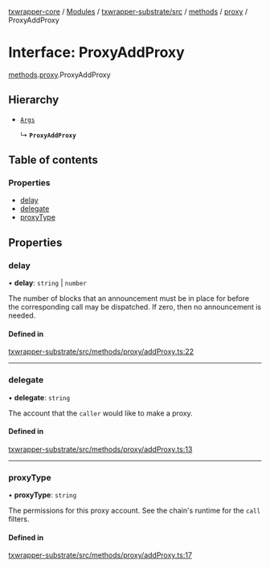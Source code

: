 [txwrapper-core](../README.md) / [Modules](../modules.md) / [txwrapper-substrate/src](../modules/txwrapper_substrate_src.md) / [methods](../modules/txwrapper_substrate_src.methods.md) / [proxy](../modules/txwrapper_substrate_src.methods.proxy.md) / ProxyAddProxy

# Interface: ProxyAddProxy

[methods](../modules/txwrapper_substrate_src.methods.md).[proxy](../modules/txwrapper_substrate_src.methods.proxy.md).ProxyAddProxy

## Hierarchy

- [`Args`](../modules/txwrapper_core_src.md#args)

  ↳ **`ProxyAddProxy`**

## Table of contents

### Properties

- [delay](txwrapper_substrate_src.methods.proxy.ProxyAddProxy.md#delay)
- [delegate](txwrapper_substrate_src.methods.proxy.ProxyAddProxy.md#delegate)
- [proxyType](txwrapper_substrate_src.methods.proxy.ProxyAddProxy.md#proxytype)

## Properties

### delay

• **delay**: `string` \| `number`

The number of blocks that an announcement must be in place for before the corresponding call
may be dispatched. If zero, then no announcement is needed.

#### Defined in

[txwrapper-substrate/src/methods/proxy/addProxy.ts:22](https://github.com/paritytech/txwrapper-core/blob/6c32f05/packages/txwrapper-substrate/src/methods/proxy/addProxy.ts#L22)

___

### delegate

• **delegate**: `string`

The account that the `caller` would like to make a proxy.

#### Defined in

[txwrapper-substrate/src/methods/proxy/addProxy.ts:13](https://github.com/paritytech/txwrapper-core/blob/6c32f05/packages/txwrapper-substrate/src/methods/proxy/addProxy.ts#L13)

___

### proxyType

• **proxyType**: `string`

The permissions for this proxy account. See the chain's runtime for the `call` filters.

#### Defined in

[txwrapper-substrate/src/methods/proxy/addProxy.ts:17](https://github.com/paritytech/txwrapper-core/blob/6c32f05/packages/txwrapper-substrate/src/methods/proxy/addProxy.ts#L17)
